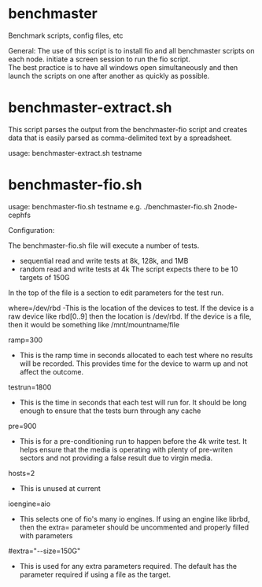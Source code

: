 # benchmaster
Benchmark scripts, config files, etc

General:
 The use of this script is to install fio and all benchmaster scripts on each node.
 initiate a screen session to run the fio script.  
 The best practice is to have all windows open simultaneously and then launch the 
 scripts on one after another as quickly as possible.

# benchmaster-extract.sh
This script parses the output from the benchmaster-fio script and creates data that is easily 
parsed as comma-delimited text by a spreadsheet.

usage:
 benchmaster-extract.sh testname
 
# benchmaster-fio.sh 
usage: 
 benchmaster-fio.sh testname
 e.g. ./benchmaster-fio.sh 2node-cephfs


Configuration:

The benchmaster-fio.sh file will execute a number of tests.
 - sequential read and write tests at 8k, 128k, and 1MB
 - random read and write tests at 4k
 The script expects there to be 10 targets of 150G
 
 In the top of the file is a section to edit parameters for the test run.
 
 where=/dev/rbd
  -This is the location of the devices to test.  If the device is a raw device like rbd[0..9] then the location is /dev/rbd.   If the device is a file, then it would be something like /mnt/mountname/file
  
 ramp=300
  - This is the ramp time in seconds allocated to each test where no results will be recorded.  This provides time for the device to warm up and not affect the outcome.
  
 testrun=1800
  - This is the time in seconds that each test will run for.  It should be long enough to ensure that the tests burn through any cache
  
  
 pre=900
  - This is for a pre-conditioning run to happen before the 4k write test.  It helps ensure that the media is operating with plenty of pre-writen sectors and not providing a false result
  due to virgin media.
  
 hosts=2
  - This is unused at current
  
 ioengine=aio
  - This selects one of fio's many io engines.  If using an engine like librbd, then the extra= parameter should be 
  uncommented and properly filled with parameters
  
 #extra="--size=150G"
  - This is used for any extra parameters required.  The default has the parameter required if using a file as the target.
